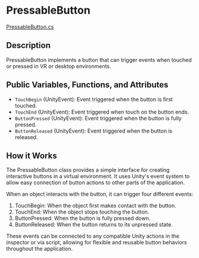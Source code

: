 # PressableButton
[PressableButton.cs](../../Assets/ExeudVR/Scripts/Interaction/PressableButton.cs)

## Description

PressableButton implements a button that can trigger events when touched or pressed in VR or desktop environments.

## Public Variables, Functions, and Attributes

- `TouchBegin` (UnityEvent): Event triggered when the button is first touched.
- `TouchEnd` (UnityEvent): Event triggered when touch on the button ends.
- `ButtonPressed` (UnityEvent): Event triggered when the button is fully pressed.
- `ButtonReleased` (UnityEvent): Event triggered when the button is released.

## How it Works

The PressableButton class provides a simple interface for creating interactive buttons in a virtual environment. It uses Unity's event system to allow easy connection of button actions to other parts of the application.

When an object interacts with the button, it can trigger four different events:
1. TouchBegin: When the object first makes contact with the button.
2. TouchEnd: When the object stops touching the button.
3. ButtonPressed: When the button is fully pressed down.
4. ButtonReleased: When the button returns to its unpressed state.

These events can be connected to any compatible Unity actions in the inspector or via script, allowing for flexible and reusable button behaviors throughout the application.
